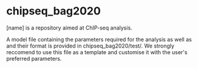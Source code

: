 # chipseq_bag2020
[name] is a repository aimed at ChIP-seq analysis.

A model file containing the parameters required for the analysis as well as and their format is provided in chipseq_bag2020/test/. We strongly reccomend to use this file as a template and customise it with the user's preferred parameters.
